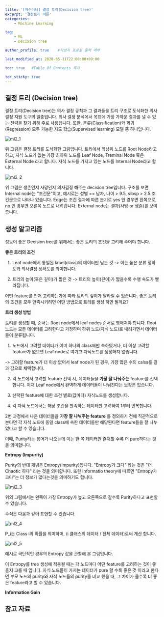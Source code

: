 ```yaml
---
title: '[머신러닝] 결정 트리(Decision tree)' 
excerpt: '결정트리 이론'
categories:
    - Machine Learning

tag:
    - ML
    - Decision tree

author_profile: true    #작성자 프로필 출력 여부

last_modified_at: 2020-05-11T22:00:00+09:00

toc: true   #Table Of Contents 목차 

toc_sticky: true
---
```


## 결정 트리 (Decision tree)

결정 트리(Decision tree)는 의사 결정 규칙과 그 결과들을 트리 구조로 도식화한 의사 결정 지원 도구의 일종입니다. 의사 결정 분석에서 목표에 가장 가까운 결과를 낼 수 있는 전략을 찾기 위해 주로 사용됩니다. 또한, 분류(Classification)와 회귀(Regression) 모두 가능한 지도 학습(Supervised learning) 모델 중 하나입니다.

![ml2_1](https://user-images.githubusercontent.com/47733530/82059848-8c21ac80-9701-11ea-9086-0952bbe987d7.png)

위 그림은 결정 트리를 도식화한 그림입니다. 트리에서 최상위 노드를 Root Node라고 하고, 자식 노드가 없는 가장 최하위 노드를 Leaf Node, Treminal Node 혹은 External Node 라고 합니다. 자식 노드를 가지고 있는 노드를 Internal Node라고 합니다. 


![ml2_2](https://user-images.githubusercontent.com/47733530/82059852-8deb7000-9701-11ea-9435-ad10a95264cb.png)

위 그림은 생존인지 사망인지 의사결정 해주는 decision tree입니다. 구조를 보면 Internal node는 "조건문"이고, 예시로는 성별 == 남자, 나이 > 9.5, sibsp > 2.5 조건문으로 나타나 있습니다. Edge는 조건 결과에 따른 분기로 yes 인 경우면 왼쪽으로, no 인 경우면 오른쪽 노드로 내려갑니다.
External node는 결과(사망 or 생존)를 보여줍니다. 
 

## 생성 알고리즘

성능이 좋은 Decision tree를 위해서는 좋은 트리의 조건을 고려해 주어야 합니다.


__좋은 트리의 조건__

1. Leaf node에서 통일된 label(class)의 데이터만 남는 것 -> 이는 높은 분류 정확도와 의사결정 정확도를 의미합니다. 

2. 트리의 높이(혹은 깊이)가 짧은 것 -> 트리의 높이(깊이)가 짧을수록 수행 속도가 빨라집니다.  

어떤 feature를 먼저 고려하는가에 따라 트리의 깊이가 달라질 수 있습니다. 좋은 트리의 조건을 모두 만족시키려면 어떤 방법으로 트리를 생성 하면 될까요? 


__트리 생성 방법__

트리를 생성할 때, 순서는 Root node에서 leaf nodes 순서로 행해져야 합니다. Root 노드는 모든 데이터를 고려한다고 가정하며 하위 노드(자식 노드)로 내려가면서 데이터들이 분류됩니다. 

1. 노드에서 고려할 데이터가 이미 하나의 class에만 속하였거나, 더 이상 고려할 feature가 없으면 Leaf node로 여기고 자식노드를 생성하지 않습니다. 

-> 고려할 feature가 더 이상 없어서 leaf node가 된 경우, 가장 많은 수의 calss를 결과 값으로 채택합니다. 

2. 각 노드에서 고려할 feature 선택 시, 데이터들을 __가장 잘 나눠주는__ feature를 선택합니다. 이때 Leaf node에서 완벽하게 데이터들이 나눠진다는 보장은 없습니다. 

3. 선택된 feature에 대한 조건 별로(값마다) 자식노드를 생성합니다. 

4. 각 자식 노드에서는 해당 조건을 만족하는 데이터만 고려하여 1부터 반복합니다. 

2번 과정에서 나온 데이터들을 __가장 잘 나눠주는 feature__ 를 정의하기 전에 직관적으로 본다면 각 자식 노드에 동일 class에 속한 데이터들만 해당된다면 feature들을 잘 나누었다고 할 수 있습니다. 

이때, Purity라는 용어가 나오는데 이는 한 쪽 데이터만 존재할 수록 더 pure하다는 것을 의미합니다. 

__Entropy (Impurity)__

Purity의 반대 개념은 Entropy(Impurity)입니다. "Entropy가 크다" 라는 것은 "더 Chaotic 하다" 라는 것을 의미합니다. 또한 Informatio theory에 따르면 "Entropy가 크다"는 더 정보가 많다는것을 의미하기도 합니다. 

![ml2_3](https://user-images.githubusercontent.com/47733530/82059855-8deb7000-9701-11ea-9ffa-d1604dc74e65.png)

위의 그림에서는 왼쪽이 가장 Entropy가 높고 오른쪽으로 갈수록 Purity하다고 표현할 수 있습니다. 

수식은 다음과 같이 표현할 수 있습니다.

![ml2_4](https://user-images.githubusercontent.com/47733530/82059856-8e840680-9701-11ea-9a23-b57800d5cb3c.png)

P_i는 Class i의 확률을 의미하며, (i 클래스의 데이터 / 전체 데이터)로써 계산 합니다. 

![ml2_5](https://user-images.githubusercontent.com/47733530/82059859-8f1c9d00-9701-11ea-9a64-4ae8bc58f2cb.png)

예시로 극단적인 경우의 Entropy 값을 관찰해 본 그림입니다. 

이 Entropy를 tree 생성에 적용될 때는 각 노드마다 어떤 feature를 고려하는 것이 좋을지 고를 때 입니다. 자식 노드들이 가지는 데이터가 pure 할 수록 좋은 것 이라고 한다면 부모 노드의 purity와 자식 노드들의 purity를 비교 했을 때, 그 차이가 클수록 더 좋은 feature라고 할 수 있습니다. 

__Information Gain__


## 

## 참고 자료